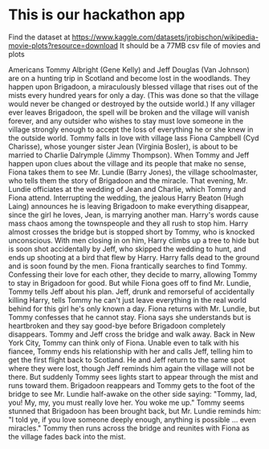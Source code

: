 # This is our hackathon app

Find the dataset at https://www.kaggle.com/datasets/jrobischon/wikipedia-movie-plots?resource=download
It should be a 77MB csv file of movies and plots


Americans Tommy Albright (Gene Kelly) and Jeff Douglas (Van Johnson) are on a hunting trip in Scotland and become lost in the woodlands. They happen upon Brigadoon, a miraculously blessed village that rises out of the mists every hundred years for only a day. (This was done so that the village would never be changed or destroyed by the outside world.) If any villager ever leaves Brigadoon, the spell will be broken and the village will vanish forever, and any outsider who wishes to stay must love someone in the village strongly enough to accept the loss of everything he or she knew in the outside world. Tommy falls in love with village lass Fiona Campbell (Cyd Charisse), whose younger sister Jean (Virginia Bosler), is about to be married to Charlie Dalrymple (Jimmy Thompson). When Tommy and Jeff happen upon clues about the village and its people that make no sense, Fiona takes them to see Mr. Lundie (Barry Jones), the village schoolmaster, who tells them the story of Brigadoon and the miracle. That evening, Mr. Lundie officiates at the wedding of Jean and Charlie, which Tommy and Fiona attend. Interrupting the wedding, the jealous Harry Beaton (Hugh Laing) announces he is leaving Brigadoon to make everything disappear, since the girl he loves, Jean, is marrying another man. Harry's words cause mass chaos among the townspeople and they all rush to stop him. Harry almost crosses the bridge but is stopped short by Tommy, who is knocked unconscious. With men closing in on him, Harry climbs up a tree to hide but is soon shot accidentally by Jeff, who skipped the wedding to hunt, and ends up shooting at a bird that flew by Harry. Harry falls dead to the ground and is soon found by the men. Fiona frantically searches to find Tommy. Confessing their love for each other, they decide to marry, allowing Tommy to stay in Brigadoon for good. But while Fiona goes off to find Mr. Lundie, Tommy tells Jeff about his plan. Jeff, drunk and remorseful of accidentally killing Harry, tells Tommy he can't just leave everything in the real world behind for this girl he's only known a day. Fiona returns with Mr. Lundie, but Tommy confesses that he cannot stay. Fiona says she understands but is heartbroken and they say good-bye before Brigadoon completely disappears. Tommy and Jeff cross the bridge and walk away.
Back in New York City, Tommy can think only of Fiona. Unable even to talk with his fiancee, Tommy ends his relationship with her and calls Jeff, telling him to get the first flight back to Scotland. He and Jeff return to the same spot where they were lost, though Jeff reminds him again the village will not be there. But suddenly Tommy sees lights start to appear through the mist and runs toward them. Brigadoon reappears and Tommy gets to the foot of the bridge to see Mr. Lundie half-awake on the other side saying: "Tommy, lad, you! My, my, you must really love her. You woke me up." Tommy seems stunned that Brigadoon has been brought back, but Mr. Lundie reminds him: "I told ye, if you love someone deeply enough, anything is possible ... even miracles."
Tommy then runs across the bridge and reunites with Fiona as the village fades back into the mist.